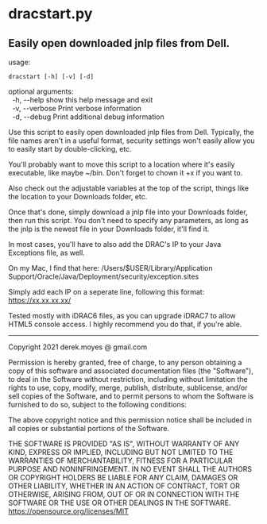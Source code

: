 # dracstart.py
## Easily open downloaded jnlp files from Dell.

usage:
```
dracstart [-h] [-v] [-d]
```

optional arguments:<br>
&nbsp;&nbsp;-h, --help     show this help message and exit<br>
&nbsp;&nbsp;-v, --verbose  Print verbose information<br>
&nbsp;&nbsp;-d, --debug    Print additional debug information

Use this script to easily open downloaded jnlp files from Dell. Typically, the 
  file names aren't in a useful format, security settings won't easily allow 
  you to easily start by double-clicking, etc.

You'll probably want to move this script to a location where it's easily 
  executable, like maybe ~/bin. Don't forget to chown it +x if you want to.

Also check out the adjustable variables at the top of the script, things like 
  the location to your Downloads folder, etc.

Once that's done, simply download a jnlp file into your Downloads folder, then 
  run this script. You don't need to specify any parameters, as long as the 
  jnlp is the newest file in your Downloads folder, it'll find it.

In most cases, you'll have to also add the DRAC's IP to your Java Exceptions
  file, as well.

  On my Mac, I find that here:
    /Users/$USER/Library/Application Support/Oracle/Java/Deployment/security/exception.sites

  Simply add each IP on a seperate line, following this format:
    https://xx.xx.xx.xx/

Tested mostly with iDRAC6 files, as you can upgrade iDRAC7 to allow HTML5 
  console access. I highly recommend you do that, if you're able.

---
Copyright 2021 derek.moyes @ gmail.com 

Permission is hereby granted, free of charge, to any person obtaining a copy of 
this software and associated documentation files (the "Software"), to deal in 
the Software without restriction, including without limitation the rights to 
use, copy, modify, merge, publish, distribute, sublicense, and/or sell copies 
of the Software, and to permit persons to whom the Software is furnished to do 
so, subject to the following conditions:

The above copyright notice and this permission notice shall be included in all 
copies or substantial portions of the Software.

THE SOFTWARE IS PROVIDED "AS IS", WITHOUT WARRANTY OF ANY KIND, EXPRESS OR 
IMPLIED, INCLUDING BUT NOT LIMITED TO THE WARRANTIES OF MERCHANTABILITY, 
FITNESS FOR A PARTICULAR PURPOSE AND NONINFRINGEMENT. IN NO EVENT SHALL THE 
AUTHORS OR COPYRIGHT HOLDERS BE LIABLE FOR ANY CLAIM, DAMAGES OR OTHER 
LIABILITY, WHETHER IN AN ACTION OF CONTRACT, TORT OR OTHERWISE, ARISING FROM, 
OUT OF OR IN CONNECTION WITH THE SOFTWARE OR THE USE OR OTHER DEALINGS IN THE 
SOFTWARE. https://opensource.org/licenses/MIT
